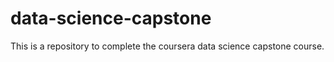 # data-science-capstone
This is a repository to complete the coursera data science capstone course.
